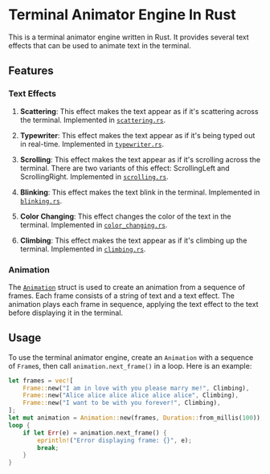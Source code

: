 # Terminal Animator Engine In Rust

This is a terminal animator engine written in Rust. It provides several text effects that can be used to animate text in the terminal.

## Features

### Text Effects

1. **Scattering**: This effect makes the text appear as if it's scattering across the terminal. Implemented in [`scattering.rs`](src/text_effects/scattering.rs).

2. **Typewriter**: This effect makes the text appear as if it's being typed out in real-time. Implemented in [`typewriter.rs`](src/text_effects/typewriter.rs).

3. **Scrolling**: This effect makes the text appear as if it's scrolling across the terminal. There are two variants of this effect: ScrollingLeft and ScrollingRight. Implemented in [`scrolling.rs`](src/text_effects/scrolling.rs).

4. **Blinking**: This effect makes the text blink in the terminal. Implemented in [`blinking.rs`](src/text_effects/blinking.rs).

5. **Color Changing**: This effect changes the color of the text in the terminal. Implemented in [`color_changing.rs`](src/text_effects/color_changing.rs).

6. **Climbing**: This effect makes the text appear as if it's climbing up the terminal. Implemented in [`climbing.rs`](src/text_effects/climbing.rs).

### Animation

The [`Animation`](src/structs/animation.rs) struct is used to create an animation from a sequence of frames. Each frame consists of a string of text and a text effect. The animation plays each frame in sequence, applying the text effect to the text before displaying it in the terminal.

## Usage

To use the terminal animator engine, create an `Animation` with a sequence of `Frame`s, then call `animation.next_frame()` in a loop. Here is an example:

```rs
let frames = vec![
    Frame::new("I am in love with you please marry me!", Climbing),
    Frame::new("Alice alice alice alice alice alice", Climbing),
    Frame::new("I want to be with you forever!", Climbing),
];
let mut animation = Animation::new(frames, Duration::from_millis(100));
loop {
    if let Err(e) = animation.next_frame() {
        eprintln!("Error displaying frame: {}", e);
        break;
    }
}
